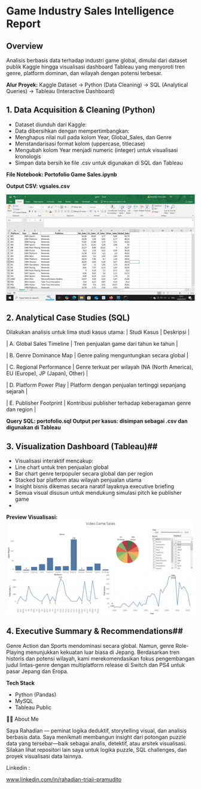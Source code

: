 # Game Industry Sales Intelligence Report

## Overview
Analisis berbasis data terhadap industri game global, dimulai dari dataset publik Kaggle hingga visualisasi dashboard Tableau yang menyoroti tren genre, platform dominan, dan wilayah dengan potensi terbesar.

**Alur Proyek:**
Kaggle Dataset → Python (Data Cleaning) → SQL (Analytical Queries) → Tableau (Interactive Dashboard)


## 1. Data Acquisition & Cleaning (Python)
- Dataset diunduh dari Kaggle: 
- Data dibersihkan dengan mempertimbangkan:
- Menghapus nilai null pada kolom Year, Global_Sales, dan Genre
- Menstandarisasi format kolom (uppercase, titlecase)
- Mengubah kolom Year menjadi numeric (integer) untuk visualisasi kronologis
- Simpan data bersih ke file .csv untuk digunakan di SQL dan Tableau
  
**File Notebook: Portofolio Game Sales.ipynb**

**Output CSV: vgsales.csv**

   ![Dataset](Images/dataset.jpeg)
  
## 2. Analytical Case Studies (SQL)
Dilakukan analisis untuk lima studi kasus utama:
| Studi Kasus | Deskripsi | 

| A. Global Sales Timeline | Tren penjualan game dari tahun ke tahun | 

| B. Genre Dominance Map | Genre paling menguntungkan secara global | 

| C. Regional Performance | Genre terkuat per wilayah (NA (North America), EU (Europe), JP (Japan), Other) | 

| D. Platform Power Play | Platform dengan penjualan tertinggi sepanjang sejarah | 

| E. Publisher Footprint | Kontribusi publisher terhadap keberagaman genre dan region | 

**Query SQL: portofolio.sql**
**Output per kasus: disimpan sebagai .csv dan digunakan di Tableau**

## 3. Visualization Dashboard (Tableau)##

- Visualisasi interaktif mencakup:
- Line chart untuk tren penjualan global
- Bar chart genre terpopuler secara global dan per region
- Stacked bar platform atau wilayah penjualan utama
- Insight bisnis dikemas secara naratif layaknya executive briefing
- Semua visual disusun untuk mendukung simulasi pitch ke publisher game
- 
**Preview Visualisasi:**
 ![Dashboard](Images/Dashboard.jpeg)

## 4. Executive Summary & Recommendations##

Genre Action dan Sports mendominasi secara global. Namun, genre Role-Playing menunjukkan kekuatan luar biasa di Jepang. Berdasarkan tren historis dan potensi wilayah, kami merekomendasikan fokus pengembangan judul lintas-genre dengan multiplatform release di Switch dan PS4 untuk pasar Jepang dan Eropa.


**Tech Stack**
- Python (Pandas)
- MySQL 
- Tableau Public

🙋‍♂️ About Me

Saya Rahadian — peminat logika deduktif, storytelling visual, dan analisis berbasis data. Saya menikmati membangun insight dari potongan puzzle data yang tersebar—baik sebagai analis, detektif, atau arsitek visualisasi. Silakan lihat repositori lain saya untuk logika puzzle, SQL challenges, dan proyek visualisasi data lainnya.

Linkedin : 

www.linkedin.com/in/rahadian-triaji-pramudito
